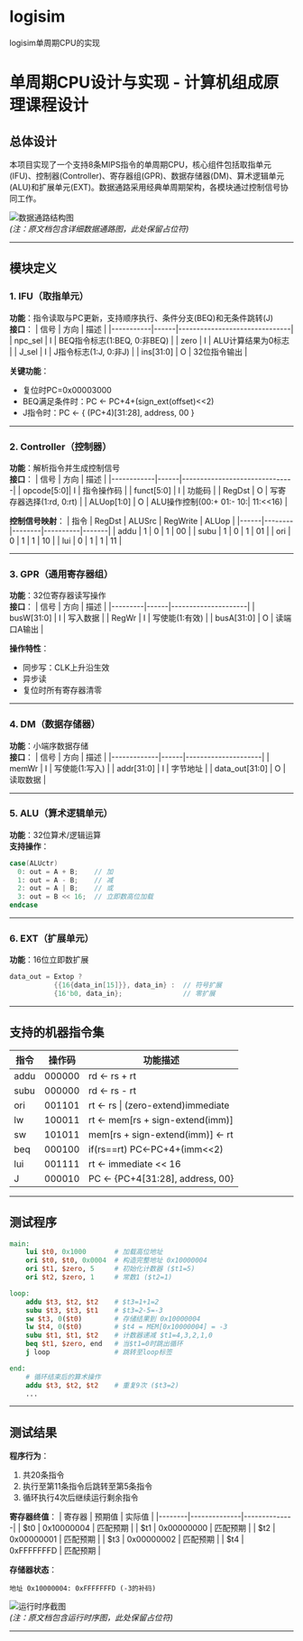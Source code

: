 # logisim
logisim单周期CPU的实现
# 单周期CPU设计与实现 - 计算机组成原理课程设计
## 总体设计
本项目实现了一个支持8条MIPS指令的单周期CPU，核心组件包括取指单元(IFU)、控制器(Controller)、寄存器组(GPR)、数据存储器(DM)、算术逻辑单元(ALU)和扩展单元(EXT)。数据通路采用经典单周期架构，各模块通过控制信号协同工作。

![数据通路结构图](设计图占位.png)  
*(注：原文档包含详细数据通路图，此处保留占位符)*

---

## 模块定义

### 1. IFU（取指单元）
**功能**：指令读取与PC更新，支持顺序执行、条件分支(BEQ)和无条件跳转(J)  
**接口**：
| 信号      | 方向 | 描述                          |
|-----------|------|-------------------------------|
| npc_sel   | I    | BEQ指令标志(1:BEQ, 0:非BEQ)   |
| zero      | I    | ALU计算结果为0标志            |
| J_sel     | I    | J指令标志(1:J, 0:非J)         |
| ins[31:0] | O    | 32位指令输出                  |

**关键功能**：
- 复位时PC=0x00003000
- BEQ满足条件时：PC ← PC+4+(sign_ext(offset)<<2)
- J指令时：PC ← { (PC+4)[31:28], address, 00 }

---

### 2. Controller（控制器）
**功能**：解析指令并生成控制信号  
**接口**：
| 信号       | 方向 | 描述                          |
|------------|------|-------------------------------|
| opcode[5:0]| I    | 指令操作码                    |
| funct[5:0] | I    | 功能码                        |
| RegDst     | O    | 写寄存器选择(1:rd, 0:rt)      |
| ALUop[1:0] | O    | ALU操作控制(00:+ 01:- 10:| 11:<<16) |

**控制信号映射**：
| 指令 | RegDst | ALUSrc | RegWrite | ALUop | 
|------|--------|--------|----------|-------|
| addu | 1      | 0      | 1        | 00    |
| subu | 1      | 0      | 1        | 01    |
| ori  | 0      | 1      | 1        | 10    |
| lui  | 0      | 1      | 1        | 11    |

---

### 3. GPR（通用寄存器组）
**功能**：32位寄存器读写操作  
**接口**：
| 信号    | 方向 | 描述                |
|---------|------|---------------------|
| busW[31:0] | I  | 写入数据            |
| RegWr      | I  | 写使能(1:有效)      |
| busA[31:0] | O  | 读端口A输出         |

**操作特性**：
- 同步写：CLK上升沿生效
- 异步读
- 复位时所有寄存器清零

---

### 4. DM（数据存储器）
**功能**：小端序数据存储  
**接口**：
| 信号        | 方向 | 描述                |
|-------------|------|---------------------|
| memWr       | I    | 写使能(1:写入)      |
| addr[31:0]  | I    | 字节地址            |
| data_out[31:0] | O  | 读取数据            |

---

### 5. ALU（算术逻辑单元）
**功能**：32位算术/逻辑运算  
**支持操作**：
```verilog
case(ALUctr)
  0: out = A + B;    // 加
  1: out = A - B;    // 减
  2: out = A | B;    // 或
  3: out = B << 16;  // 立即数高位加载
endcase
```

---

### 6. EXT（扩展单元）
**功能**：16位立即数扩展  
```verilog
data_out = Extop ? 
           {{16{data_in[15]}}, data_in} :  // 符号扩展
           {16'b0, data_in};               // 零扩展
```

---

## 支持的机器指令集
| 指令 | 操作码  | 功能描述                             |
|------|---------|--------------------------------------|
| addu | 000000  | rd ← rs + rt                         |
| subu | 000000  | rd ← rs - rt                         |
| ori  | 001101  | rt ← rs \| (zero-extend)immediate    |
| lw   | 100011  | rt ← mem[rs + sign-extend(imm)]      |
| sw   | 101011  | mem[rs + sign-extend(imm)] ← rt      |
| beq  | 000100  | if(rs==rt) PC←PC+4+(imm<<2)          |
| lui  | 001111  | rt ← immediate << 16                 |
| J    | 000010  | PC ← {PC+4[31:28], address, 00}      |

---

## 测试程序
```mips
main:
    lui $t0, 0x1000       # 加载高位地址
    ori $t0, $t0, 0x0004  # 构造完整地址 0x10000004
    ori $t1, $zero, 5     # 初始化计数器 ($t1=5)
    ori $t2, $zero, 1     # 常数1 ($t2=1)

loop:
    addu $t3, $t2, $t2    # $t3=1+1=2
    subu $t3, $t3, $t1    # $t3=2-5=-3
    sw $t3, 0($t0)        # 存储结果到 0x10000004
    lw $t4, 0($t0)        # $t4 = MEM[0x10000004] = -3
    subu $t1, $t1, $t2    # 计数器递减 $t1=4,3,2,1,0
    beq $t1, $zero, end   # 当$t1=0时跳出循环
    j loop                # 跳转至loop标签

end:
    # 循环结束后的算术操作
    addu $t3, $t2, $t2    # 重复9次 ($t3=2)
    ... 
```

---

## 测试结果
**程序行为**：
1. 共20条指令
2. 执行至第11条指令后跳转至第5条指令
3. 循环执行4次后继续运行剩余指令

**寄存器终值**：
| 寄存器 | 预期值       | 实际值       |
|--------|--------------|--------------|
| $t0    | 0x10000004   | 匹配预期     |
| $t1    | 0x00000000   | 匹配预期     |
| $t2    | 0x00000001   | 匹配预期     |
| $t3    | 0x00000002   | 匹配预期     |
| $t4    | 0xFFFFFFFD   | 匹配预期     |

**存储器状态**：
```
地址 0x10000004: 0xFFFFFFFD (-3的补码)
```

![运行时序截图](测试结果占位.png)  
*(注：原文档包含运行时序图，此处保留占位符)*

---

